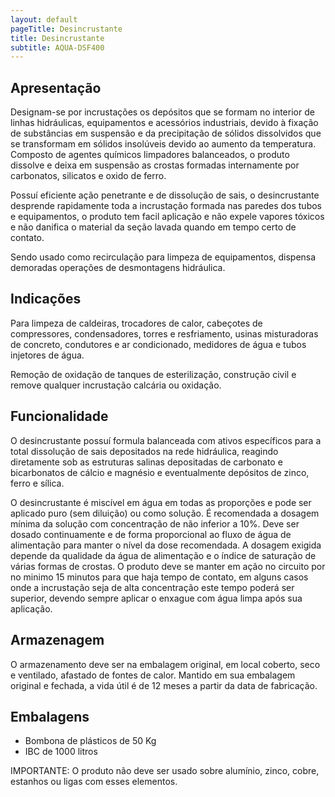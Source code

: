 ```yaml
---
layout: default
pageTitle: Desincrustante
title: Desincrustante
subtitle: AQUA-DSF400
---
```


## Apresentação

Designam-se por incrustações os depósitos que se formam no interior de linhas hidráulicas, equipamentos e acessórios industriais, devido à fixação de substâncias em suspensão e da precipitação de sólidos dissolvidos que se transformam em sólidos insolúveis devido ao aumento da temperatura. 
Composto de agentes químicos limpadores balanceados, o produto dissolve e deixa em suspensão as crostas formadas internamente por carbonatos, silicatos e oxido de ferro.

Possuí eficiente ação penetrante e de dissolução de sais, o desincrustante desprende rapidamente toda a incrustação formada nas paredes dos tubos e equipamentos, o produto tem facil aplicação e não expele vapores tóxicos e não danifica o material da seção lavada quando em tempo certo de contato.

Sendo usado como recirculação para limpeza de equipamentos, dispensa demoradas operações de desmontagens hidráulica.

## Indicações

Para limpeza de caldeiras, trocadores de calor, cabeçotes de compressores, condensadores, torres e resfriamento, usinas misturadoras de concreto, condutores e ar condicionado, medidores de água e tubos injetores de água.

Remoção de oxidação de tanques de esterilização, construção civil e remove qualquer incrustação calcária ou oxidação.

## Funcionalidade
O desincrustante possuí formula balanceada com ativos específicos para a total dissolução de sais depositados na rede hidráulica, reagindo diretamente sob as estruturas salinas depositadas de carbonato e bicarbonatos de cálcio e magnésio e eventualmente depósitos de zinco, ferro e sílica.

O desincrustante é miscível em água em todas as proporções e pode ser aplicado puro (sem diluição) ou como solução. 
É recomendada a dosagem mínima da solução com concentração de não inferior a 10%. 
Deve ser dosado continuamente e de forma proporcional ao fluxo de água de alimentação para manter o nível da dose recomendada. A dosagem exigida depende da qualidade da água de alimentação e o índice de saturação de várias formas de crostas.
O produto deve se manter em ação no circuito por no minimo 15 minutos para que haja tempo de contato, em alguns casos onde a incrustação seja de alta concentração este tempo poderá ser superior, devendo sempre aplicar o enxague com água limpa após sua aplicação.


## Armazenagem
O armazenamento deve ser na embalagem original, em local coberto, seco e ventilado, afastado de fontes de calor. Mantido em sua embalagem original e fechada, a vida útil é de 12 meses a partir da data de fabricação.

## Embalagens 

- Bombona de plásticos de 50 Kg 
- IBC de 1000 litros


IMPORTANTE: O produto não deve ser usado sobre alumínio, zinco, cobre, estanhos ou ligas com esses elementos. 
